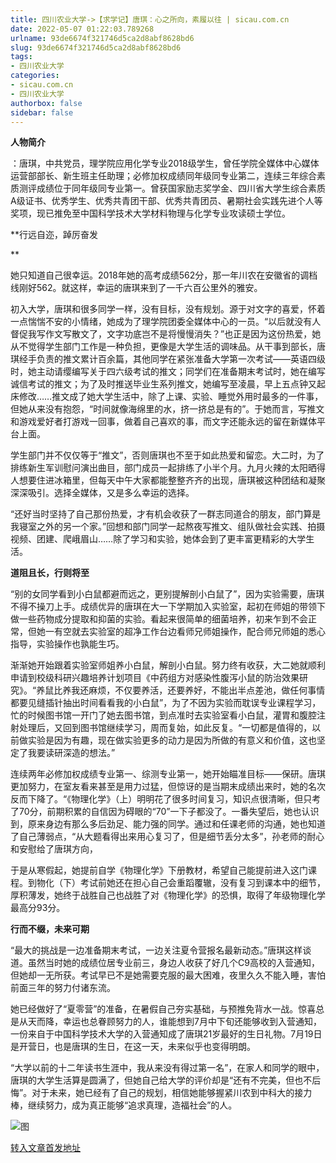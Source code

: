 ```yaml
---
title: 四川农业大学->【求学记】唐琪：心之所向，素履以往 | sicau.com.cn
date: 2022-05-07 01:22:03.789268
urlname: 93de6674f321746d5ca2d8abf8628bd6
slug: 93de6674f321746d5ca2d8abf8628bd6
tags: 
- 四川农业大学
categories:
- sicau.com.cn
- 四川农业大学
authorbox: false
sidebar: false
---
```

**人物简介**

：唐琪，中共党员，理学院应用化学专业2018级学生，曾任学院全媒体中心媒体运营部部长、新生班主任助理；必修加权成绩同年级同专业第二，连续三年综合素质测评成绩位于同年级同专业第一。曾获国家励志奖学金、四川省大学生综合素质A级证书、优秀学生、优秀共青团干部、优秀共青团员、暑期社会实践先进个人等奖项，现已推免至中国科学技术大学材料物理与化学专业攻读硕士学位。

**行远自迩，踔厉奋发
<!--more-->
**

她只知道自己很幸运。2018年她的高考成绩562分，那一年川农在安徽省的调档线刚好562。就这样，幸运的唐琪来到了一千六百公里外的雅安。

初入大学，唐琪和很多同学一样，没有目标，没有规划。源于对文字的喜爱，怀着一点惴惴不安的小情绪，她成为了理学院团委全媒体中心的一员。“以后就没有人督促我写作文写散文了，文字功底岂不是将慢慢消失？”也正是因为这份热爱，她从不觉得学生部门工作是一种负担，更像是大学生活的调味品。从干事到部长，唐琪经手负责的推文累计百余篇，其他同学在紧张准备大学第一次考试——英语四级时，她主动请缨编写关于四六级考试的推文；同学们在准备期末考试时，她在编写诚信考试的推文；为了及时推送毕业生系列推文，她编写至凌晨，早上五点钟又起床修改……推文成了她大学生活中，除了上课、实验、睡觉外用时最多的一件事，但她从来没有抱怨，“时间就像海绵里的水，挤一挤总是有的”。于她而言，写推文和游戏爱好者打游戏一回事，做着自己喜欢的事，而文字还能永远的留在新媒体平台上面。

学生部门并不仅仅等于“推文”，否则唐琪也不至于如此热爱和留恋。大二时，为了排练新生军训慰问演出曲目，部门成员一起排练了小半个月。九月火辣的太阳晒得人想要住进冰箱里，但每天中午大家都能整整齐齐的出现，唐琪被这种团结和凝聚深深吸引。选择全媒体，又是多么幸运的选择。

“还好当时坚持了自己那份热爱，才有机会收获了一群志同道合的朋友，部门算是我寝室之外的另一个家。”回想和部门同学一起熬夜写推文、组队做社会实践、拍摄视频、团建、爬峨眉山……除了学习和实验，她体会到了更丰富更精彩的大学生活。

**道阻且长，行则将至**

“别的女同学看到小白鼠都避而远之，更别提解剖小白鼠了”，因为实验需要，唐琪不得不操刀上手。成绩优异的唐琪在大一下学期加入实验室，起初在师姐的带领下做一些药物成分提取和抑菌的实验。看起来很简单的细菌培养，初来乍到不会正常，但她一有空就去实验室的超净工作台边看师兄师姐操作，配合师兄师姐的悉心指导，实验操作也孰能生巧。

渐渐她开始跟着实验室师姐养小白鼠，解剖小白鼠。努力终有收获，大二她就顺利申请到校级科研兴趣培养计划项目《中药组方对感染性腹泻小鼠的防治效果研究》。“养鼠比养我还麻烦，不仅要养活，还要养好，不能出半点差池，做任何事情都要见缝插针抽出时间看看我的小白鼠”，为了不因为实验而耽误专业课程学习，忙的时候图书馆一开门了她去图书馆，到点准时去实验室看小白鼠，灌胃和腹腔注射处理后，又回到图书馆继续学习，周而复始，如此反复。“一切都是值得的，以前做实验是因为有趣，现在做实验更多的动力是因为所做的有意义和价值，这也坚定了我要读研深造的想法。”

连续两年必修加权成绩专业第一、综测专业第一，她开始瞄准目标——保研。唐琪更加努力，在室友看来甚至是用力过猛，但惊讶的是当期末成绩出来时，她的名次反而下降了。“《物理化学》（上）明明花了很多时间复习，知识点很清晰，但只考了70分，前期积累的自信因为碍眼的“70”一下子都没了。一番失望后，她也认识到，原来身边有那么多后劲足、能力强的同学。通过和任课老师的沟通，她也知道了自己薄弱点，“从大题看得出来用心复习了，但是细节丢分太多”，孙老师的耐心和安慰给了唐琪方向，

于是从寒假起，她提前自学《物理化学》下册教材，希望自己能提前进入这门课程。到物化（下）考试前她还在担心自己会重蹈覆辙，没有复习到课本中的细节，厚积薄发，她终于战胜自己也战胜了对《物理化学》的恐惧，取得了年级物理化学最高分93分。

**行而不缀，未来可期**

“最大的挑战是一边准备期末考试，一边关注夏令营报名最新动态。”唐琪这样谈道。虽然当时她的成绩位居专业前三，身边人收获了好几个C9高校的入营通知，但她却一无所获。考试早已不是她需要克服的最大困难，夜里久久不能入睡，害怕前面三年的努力付诸东流。

她已经做好了“夏零营”的准备，在暑假自己夯实基础，与预推免背水一战。惊喜总是从天而降，幸运也总眷顾努力的人，谁能想到7月中下旬还能够收到入营通知，一份来自于中国科学技术大学的入营通知成了唐琪21岁最好的生日礼物。7月19日是开营日，也是唐琪的生日，在这一天，未来似乎也变得明朗。

“大学以前的十二年读书生涯中，我从来没有得过第一名”，在家人和同学的眼中，唐琪的大学生活算是圆满了，但她自己给大学的评价却是“还有不完美，但也不后悔”。对于未来，她已经有了自己的规划，相信她能够握紧川农到中科大的接力棒，继续努力，成为真正能够“追求真理，造福社会”的人。

![图](https://news.sicau.edu.cn/__local/6/B4/F9/1666C919D9AA67F3015EEA4DED8_E391B64B_297C1.jpg)

[转入文章首发地址](https://news.sicau.edu.cn/info/1078/67661.htm)
